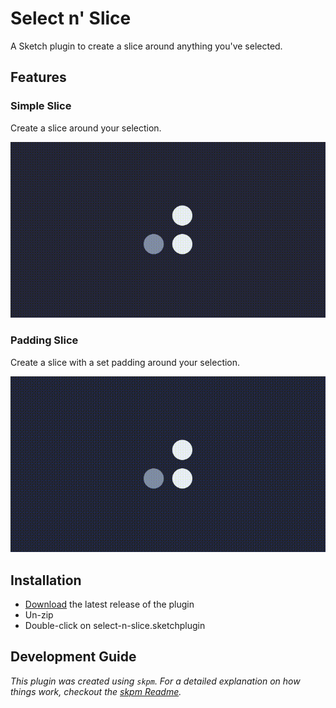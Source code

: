 # Select n' Slice
A Sketch plugin to create a slice around anything you've selected.

## Features

### Simple Slice
Create a slice around your selection.

![Demonstation of the Simple Slice feature.](images/showcase-simpleslice.gif)

### Padding Slice
Create a slice with a set padding around your selection.

![Demonstation of the Padding Slice feature.](images/showcase-paddingslice.gif)

## Installation

- [Download](../../releases/latest/download/select-n-slice.sketchplugin.zip) the latest release of the plugin
- Un-zip
- Double-click on select-n-slice.sketchplugin

## Development Guide

_This plugin was created using `skpm`. For a detailed explanation on how things work, checkout the [skpm Readme](https://github.com/skpm/skpm/blob/master/README.md)._

